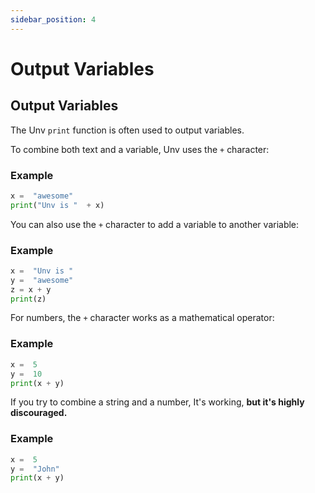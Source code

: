 ```yaml
---
sidebar_position: 4
---
```

# Output Variables

## Output Variables

The Unv  `print`  function is often used to output variables.

To combine both text and a variable, Unv uses the  `+`  character:

### Example
```py
x =  "awesome"  
print("Unv is "  + x)
```

You can also use the  `+`  character to add a variable to another variable:

### Example
```py
x =  "Unv is "  
y =  "awesome"  
z = x + y  
print(z)
```

For numbers, the  `+`  character works as a mathematical operator:

### Example
```py
x =  5  
y =  10  
print(x + y)
```

If you try to combine a string and a number, It's working, **but it's highly discouraged.**

### Example
```py
x =  5  
y =  "John"  
print(x + y)
```

